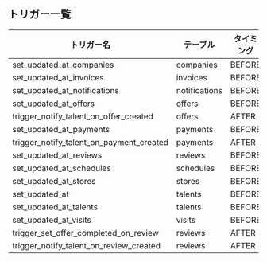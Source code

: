 ## トリガー一覧

| トリガー名 | テーブル | タイミング | イベント | 関数 |
|------------|----------|-----------|---------|------|
| set_updated_at_companies | companies | BEFORE | UPDATE | update_updated_at_column |
| set_updated_at_invoices | invoices | BEFORE | UPDATE | update_updated_at_column |
| set_updated_at_notifications | notifications | BEFORE | UPDATE | update_updated_at_column |
| set_updated_at_offers | offers | BEFORE | UPDATE | update_updated_at_column |
| trigger_notify_talent_on_offer_created | offers | AFTER | INSERT | notify_talent_on_offer_created |
| set_updated_at_payments | payments | BEFORE | UPDATE | update_updated_at_column |
| trigger_notify_talent_on_payment_created | payments | AFTER | INSERT | notify_talent_on_payment_created |
| set_updated_at_reviews | reviews | BEFORE | UPDATE | update_updated_at_column |
| set_updated_at_schedules | schedules | BEFORE | UPDATE | update_updated_at_column |
| set_updated_at_stores | stores | BEFORE | UPDATE | update_updated_at_column |
| set_updated_at | talents | BEFORE | UPDATE | update_updated_at_column |
| set_updated_at_talents | talents | BEFORE | UPDATE | update_updated_at_column |
| set_updated_at_visits | visits | BEFORE | UPDATE | update_updated_at_column |
| trigger_set_offer_completed_on_review | reviews | AFTER | INSERT | handle_review_insert |
| trigger_notify_talent_on_review_created | reviews | AFTER | INSERT | notify_talent_on_review_created |
